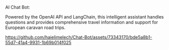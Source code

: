 AI Chat Bot:

Powered by the OpenAI API and LangChain, this intelligent assistant handles questions and provides comprehensive travel information and support for European caravan road trips.


https://github.com/haielimelech/Chat-Bot/assets/73343170/bde5a8b1-55d7-41a4-9931-1b69b014f025

